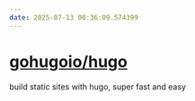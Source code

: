 ```yaml
---
date: 2025-07-13 00:36:09.574399
---
```


# [gohugoio/hugo](https://github.com/gohugoio/hugo)

build static sites with hugo, super fast and easy